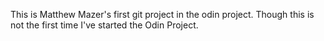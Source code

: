 This is Matthew Mazer's first git project in the odin project. Though this is not the first time I've started the Odin Project.